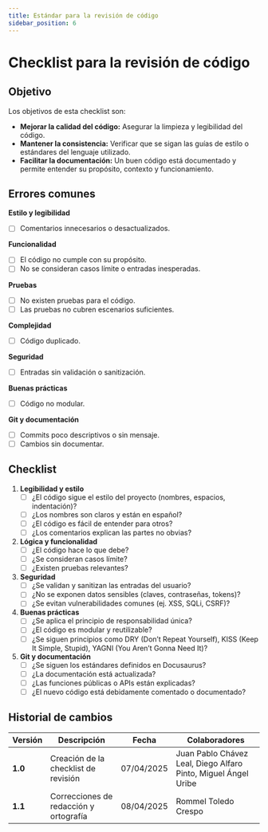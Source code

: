 ```yaml
---
title: Estándar para la revisión de código
sidebar_position: 6
---
```


# Checklist para la revisión de código

## Objetivo

Los objetivos de esta checklist son:

- **Mejorar la calidad del código:** Asegurar la limpieza y legibilidad del código.
- **Mantener la consistencia:** Verificar que se sigan las guías de estilo o estándares del lenguaje utilizado.
- **Facilitar la documentación:** Un buen código está documentado y permite entender su propósito, contexto y funcionamiento.

## Errores comunes

**Estilo y legibilidad**
- [ ] Comentarios innecesarios o desactualizados.

**Funcionalidad**
- [ ] El código no cumple con su propósito.
- [ ] No se consideran casos límite o entradas inesperadas.

**Pruebas**
- [ ] No existen pruebas para el código.
- [ ] Las pruebas no cubren escenarios suficientes.

**Complejidad**
- [ ] Código duplicado.

**Seguridad**
- [ ] Entradas sin validación o sanitización.

**Buenas prácticas**
- [ ] Código no modular.

**Git y documentación**
- [ ] Commits poco descriptivos o sin mensaje.
- [ ] Cambios sin documentar.

## Checklist

1. **Legibilidad y estilo**
   - [ ] ¿El código sigue el estilo del proyecto (nombres, espacios, indentación)?
   - [ ] ¿Los nombres son claros y están en español?
   - [ ] ¿El código es fácil de entender para otros?
   - [ ] ¿Los comentarios explican las partes no obvias?

2. **Lógica y funcionalidad**
   - [ ] ¿El código hace lo que debe?
   - [ ] ¿Se consideran casos límite?
   - [ ] ¿Existen pruebas relevantes?

3. **Seguridad**
   - [ ] ¿Se validan y sanitizan las entradas del usuario?
   - [ ] ¿No se exponen datos sensibles (claves, contraseñas, tokens)?
   - [ ] ¿Se evitan vulnerabilidades comunes (ej. XSS, SQLi, CSRF)?

4. **Buenas prácticas**
   - [ ] ¿Se aplica el principio de responsabilidad única?
   - [ ] ¿El código es modular y reutilizable?
   - [ ] ¿Se siguen principios como DRY (Don’t Repeat Yourself), KISS (Keep It Simple, Stupid), YAGNI (You Aren’t Gonna Need It)?

5. **Git y documentación**
   - [ ] ¿Se siguen los estándares definidos en Docusaurus?
   - [ ] ¿La documentación está actualizada?
   - [ ] ¿Las funciones públicas o APIs están explicadas?
   - [ ] ¿El nuevo código está debidamente comentado o documentado?

## Historial de cambios

| **Versión** | **Descripción**                                       | **Fecha**  | **Colaboradores**                                                 |
|-------------|--------------------------------------------------------|------------|--------------------------------------------------------------------|
| **1.0**     | Creación de la checklist de revisión                   | 07/04/2025 | Juan Pablo Chávez Leal, Diego Alfaro Pinto, Miguel Ángel Uribe     |
| **1.1**     | Correcciones de redacción y ortografía         | 08/04/2025 | Rommel Toledo Crespo                                               |
